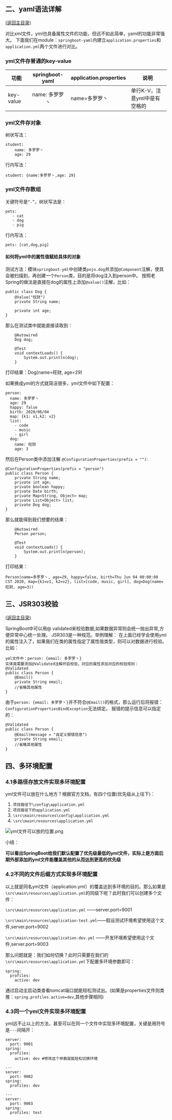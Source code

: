 ## 二、yaml语法详解

[(返回主目录)](https://github.com/MajorTooooom/SpringBoot)

对比xml文件，yml也具备属性文件的功能，但远不如此简单，yaml的功能非常强大。
下面我们在module：`springboot-yaml`内建立`application.properties`和`application.yml`两个文件进行对比。

### yml文件存普通的key-value

| 功能  | springboot-yaml | application.properties    | 说明  |
|-------|:---:|-----------|-------|
| key-value  | name: 多罗罗丶 | name=多罗罗丶     | 单行K-V，注意yml中是有空格的 |

### yml文件存对象

树状写法：

```
student:
    name: 多罗罗丶
    age: 29
```

行内写法：
```
student: {name:多罗罗丶,age: 29}
```
### yml文件存数组

关键符号是`“-”`，树状写法是：
```
pets:
   - cat
   - dog
   - pig
```
行内写法：
```
pets: [cat,dog,pig]
```

#### 如何将yml中的属性值赋给具体的对象

测试方法：模块`springboot-yml`中创建类`pojo.dog`并添加`@Component`注解，使其会被扫描到，再创建一个`Person`类，目的是将dog注入到person中。
按照老Spring的做法是直接在dog的属性上添加`@value()`注解，比如：
```
public class Dog {
    @Value("旺财")
    private String name;
    
    private int age;
}
```
那么在测试类中就能直接读取到：

```
    @Autowired
    Dog dog;

    @Test
    void contextLoads() {
        System.out.println(dog);
    }
```
打印结果：Dog(name=旺财, age=29)

如果换成yml的方式就简洁很多，yml文件中如下配置：
```
person:
  name: 多罗罗丶
  age: 29
  happy: false
  birth: 2020/06/04
  map: {k1: v1,k2: v2}
  list:
    - code
    - music
    - girl
  dog:
    name: 旺财
    age: 3
```
然后在Person类中添加注解 `@ConfigurationProperties(prefix = "")`:
```
@ConfigurationProperties(prefix = "person")
public class Person {
    private String name;
    private int age;
    private boolean happy;
    private Date birth;
    private Map<String, Object> map;
    private List<Object> list;
    private Dog dog;
}
```
那么就能得到我们想要的结果：
```
    @Autowired
    Person person;

    @Test
    void contextLoads() {
        System.out.println(person);
    }
```
打印结果：
```
Person(name=多罗罗丶, age=29, happy=false, birth=Thu Jun 04 00:00:00 CST 2020, map={k1=v1, k2=v2}, list=[code, music, girl], dog=Dog(name=旺财, age=3))
```

## 三、JSR303校验

[(返回主目录)](https://github.com/MajorTooooom/SpringBoot)

SpringBoot中可以用@ validated来校验数据,如果数据异常则会统一抛出异常,方便异常中心统一处理。
JSR303是一种规范。举例理解：
在上面已经学会使用yml的属性注入了，如果我们在类的属性指定了属性值类型，则可以对数据进行校验。比如：
```
yml文件中：person: {email: 多罗罗丶}
实体类需要添加@Validated注解开启校验，对应的属性添加对应的校验规则：
@Validated
public class Person {
    @Email()
    private String email;
    //省略其他属性
}
```
由于`person: {email: 多罗罗丶}`并不符合`@Email()`的格式，那么运行后将报错：`ConfigurationPropertiesBindException`无法绑定。
报错的提示信息可以指定的：
```
@Validated
public class Person {
    @Email(message = "自定义报错信息")
    private String email;
    //省略其他属性
}
```

## 四、多环境配置

### 4.1多路径存放文件实现多环境配置

yml文件可以放在什么地方？根据官方文档，有四个位置(优先级从上往下)：
1. `项目路径下\config\application.yml`
2. `项目路径下的application.yml`
3. `\src\main\resources\config\application.yml`
4. `\src\main\resources\application.yml`

![yml文件可以放的位置.png](https://github.com/MajorTooooom/SpringBoot/blob/master/images/yml%E6%96%87%E4%BB%B6%E5%8F%AF%E4%BB%A5%E6%94%BE%E7%9A%84%E4%BD%8D%E7%BD%AE.png)

小结：

**可以看出SpringBoot给我们默认配置了优先级最低的yml文件，实际上是方面后期外部添加的yml文件能覆盖其他的从而达到更高的优先级**

### 4.2不同的文件后缀方式实现多环境配置

以上就是同名yml文件（application.yml）的覆盖达到多环境的目的。那么如果是`\src\main\resources\application.yml`的同级下呢？此时我们可以创建多个文件：

`\src\main\resources\application.yml`     ——server.port=9001

`\src\main\resources\application-test.yml`——假设测试环境希望使用这个文件,server.port=9002

`\src\main\resources\application-dev.yml` ——开发环境希望使用这个文件,server.port=9003

那么问题就是：我们如何切换？此时只需要在我们的`\src\main\resources\application.yml`下配置多环境参数即可：
```
spring:
  profiles:
    active: dev
```

通过启动主启动类查看tomcat端口就能轻松测试出。(如果是properties文件则类推：`spring.profiles.active=dev`,其他步骤相同)

### 4.3同一个yml文件实现多环境配置

yml远不止以上的方法，甚至可以在同一个文件中实现多环境配置，关键是用符号是`---`间隔开：
```
server:
  port: 9001
spring:
  profiles:
    active: dev #修改这个参数就能轻松切换环境

---
server:
  port: 9002
spring:
  profiles: dev

---
server:
  port: 9003
spring:
  profiles: test
  
```

